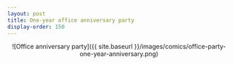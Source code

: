 ```yaml
---
layout: post
title: One-year office anniversary party
display-order: 150
---
```


<div style="text-align:center" markdown="1">
![Office anniversary party]({{ site.baseurl }}/images/comics/office-party-one-year-anniversary.png)
</div>
